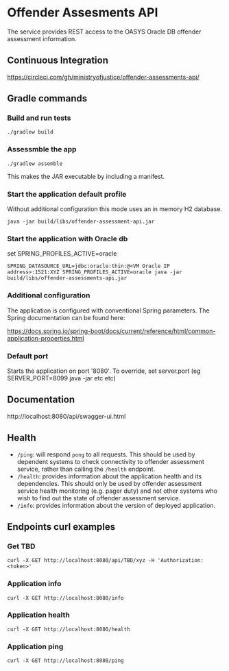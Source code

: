# Offender Assesments API

The service provides REST access to the OASYS Oracle DB offender assessment information.

## Continuous Integration
https://circleci.com/gh/ministryofjustice/offender-assessments-api/

## Gradle commands

### Build and run tests
```
./gradlew build
```

### Assessmble the app
```
./gradlew assemble
```

This makes the JAR executable by including a manifest. 

### Start the application default profile
Without additional configuration this mode uses an in memory H2 database.

```
java -jar build/libs/offender-assessment-api.jar
```

### Start the application with Oracle db

set SPRING_PROFILES_ACTIVE=oracle
```
SPRING_DATASOURCE_URL=jdbc:oracle:thin:@<VM Oracle IP address>:1521:XYZ SPRING_PROFILES_ACTIVE=oracle java -jar build/libs/offender-assessments-api.jar
```

### Additional configuration
The application is configured with conventional Spring parameters.
The Spring documentation can be found here:

https://docs.spring.io/spring-boot/docs/current/reference/html/common-application-properties.html

### Default port
Starts the application on port '8080'.
To override, set server.port (eg SERVER_PORT=8099 java -jar etc etc)

## Documentation
http://localhost:8080/api/swagger-ui.html

## Health

- `/ping`: will respond `pong` to all requests.  This should be used by dependent systems to check connectivity to 
offender assessment service, rather than calling the `/health` endpoint.
- `/health`: provides information about the application health and its dependencies.  This should only be used
by offender assessment service health monitoring (e.g. pager duty) and not other systems who wish to find out the 
state of offender assessment service.
- `/info`: provides information about the version of deployed application.

## Endpoints curl examples

### Get TBD
```
curl -X GET http://localhost:8080/api/TBD/xyz -H 'Authorization: <token>'
```

### Application info
```
curl -X GET http://localhost:8080/info
```

### Application health
```
curl -X GET http://localhost:8080/health
```

### Application ping
```
curl -X GET http://localhost:8080/ping
```

